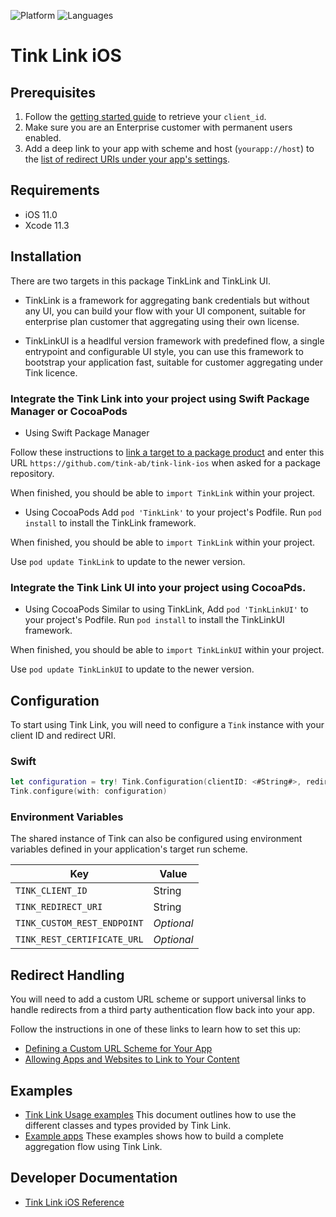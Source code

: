 ![Platform](https://img.shields.io/badge/platform-iOS-orange.svg)
![Languages](https://img.shields.io/badge/languages-swift-orange.svg)

# Tink Link iOS

## Prerequisites

1. Follow the [getting started guide](https://docs.tink.com/resources/getting-started/set-up-your-account) to retrieve your `client_id`.
2. Make sure you are an Enterprise customer with permanent users enabled.
3. Add a deep link to your app with scheme and host (`yourapp://host`) to the [list of redirect URIs under your app's settings](https://console.tink.com/overview).

## Requirements

- iOS 11.0
- Xcode 11.3

## Installation
There are two targets in this package TinkLink and TinkLink UI.
- TinkLink is a framework for aggregating bank credentials but without any UI, you can build your flow with your UI component, suitable for enterprise plan customer that aggregating using their own license.

- TinkLinkUI is a headlful version framework with predefined flow, a single entrypoint and configurable UI style, you can use this framework to bootstrap your application fast, suitable for customer aggregating under Tink licence.

### Integrate the Tink Link into your project using Swift Package Manager or CocoaPods
- Using Swift Package Manager

Follow these instructions to [link a target to a package product](https://help.apple.com/xcode/mac/current/#/devb83d64851) and enter this URL `https://github.com/tink-ab/tink-link-ios` when asked for a package repository.

When finished, you should be able to `import TinkLink` within your project.

- Using CocoaPods
Add `pod 'TinkLink'` to your project's Podfile. Run `pod install` to install the TinkLink framework.

When finished, you should be able to `import TinkLink` within your project.

Use `pod update TinkLink` to update to the newer version.

### Integrate the Tink Link UI into your project using CocoaPds.
- Using CocoaPods
Similar to using TinkLink, Add `pod 'TinkLinkUI'` to your project's Podfile. Run `pod install` to install the TinkLinkUI framework.

When finished, you should be able to `import TinkLinkUI` within your project.

Use `pod update TinkLinkUI` to update to the newer version.

## Configuration

To start using Tink Link, you will need to configure a `Tink` instance with your client ID and redirect URI.

### Swift

```swift
let configuration = try! Tink.Configuration(clientID: <#String#>, redirectURI: <#URL#>)
Tink.configure(with: configuration)
```

### Environment Variables

The shared instance of Tink can also be configured using environment variables defined in your application's target run scheme.

| Key                         | Value      |
| --------------------------- | ---------- |
| `TINK_CLIENT_ID`            | String     |
| `TINK_REDIRECT_URI`         | String     |
| `TINK_CUSTOM_REST_ENDPOINT` | _Optional_ |
| `TINK_REST_CERTIFICATE_URL` | _Optional_ |

## Redirect Handling

You will need to add a custom URL scheme or support universal links to handle redirects from a third party authentication flow back into your app.

Follow the instructions in one of these links to learn how to set this up:

- [Defining a Custom URL Scheme for Your App](https://developer.apple.com/documentation/uikit/inter-process_communication/allowing_apps_and_websites_to_link_to_your_content/defining_a_custom_url_scheme_for_your_app)
- [Allowing Apps and Websites to Link to Your Content](https://developer.apple.com/documentation/uikit/inter-process_communication/allowing_apps_and_websites_to_link_to_your_content)

## Examples

- [Tink Link Usage examples](USAGE.md) This document outlines how to use the different classes and types provided by Tink Link.
- [Example apps](Examples) These examples shows how to build a complete aggregation flow using Tink Link.

## Developer Documentation
- [Tink Link iOS Reference](https://tink-ab.github.io/tink-link-ios)
